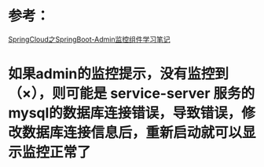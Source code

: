 # 参考：

[SpringCloud之SpringBoot-Admin监控组件学习笔记](https://blog.csdn.net/cl939974883/article/details/125901150)

# 如果admin的监控提示，没有监控到（×），则可能是 service-server 服务的mysql的数据库连接错误，导致错误，修改数据库连接信息后，重新启动就可以显示监控正常了